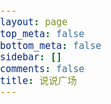 ```yaml
---
layout: page
top_meta: false
bottom_meta: false
sidebar: []
comments: false
title: 说说广场
---
```


<link rel="stylesheet" href="https://memobbs.app/cdn/APlayer.min.css">
<link rel="stylesheet" href="https://memobbs.app/cdn/animate.min.css">
<link rel="stylesheet" href="https://memobbs.app/cdn/ArtalkLite.css">
<link rel="stylesheet" href="https://memobbs.app/grid.css">
<link rel="stylesheet" href="https://memobbs.app/memos.css">

<style>
  html, body {
    touch-action: manipulation;
  }
  body {
    margin: 0;
    padding: 0;
    background-color: var(--light-background);
    color: #222;
    color: var(--light-color);
    font-weight: 400;
    font-size: 1.1rem;
    font-family: "HarmonyOS_Regular","PingFangSC-Regular", "PingFang SC", "Microsoft YaHei", Arial, Helvetica, "WenQuanYi Micro Hei", "tohoma,sans-serif";
    line-height: 1.5;
    text-rendering: optimizeLegibility;
    -webkit-overflow-scrolling: touch;
    -webkit-text-size-adjust: 100%;
  }
  body.dark-theme {
    background-color: var(--dark-background);
    color: #a9a9b3;
    color: var(--dark-color);
  }
  h1 {font-size: 1.5rem;}
  a {
    outline: none;
    background-color: transparent;
    color: var(--light-color);
    text-decoration: none;
    cursor: pointer;
    -webkit-transition: all 0.3s linear;
    transition: all 0.3s linear;
    -webkit-text-decoration-skip: objects;
  }
  .dark-theme a {
    color: var(--dark-color);
  }
</style>
<body class="">
  <div class="container pt-4">
    <div id="memos"></div>
    <div id="memo-list"></div>
  </div>
</body>

<script type="text/javascript">
// [Safari only] gesturestart event: multi finger gestures touching 
document.addEventListener('gesturestart', function(event) {
  event.preventDefault();
});
</script>

<script type="text/javascript">
  var memosJson = {
    url : "/memos.json"
  }
  var memosMyList = [
    {
      "creatorName" : "林木木",
      "website" : "https://dusays.com",
      "link" : "https://s.dusays.com",
      "creatorId" : "1",
      "avatar" : "https://cdn.sep.cc/avatar/28b57baa4e8f13fe4292ccb2de267e30"
    }
  ]
</script>

<script src="https://memobbs.app/cdn/twikoo.min.js"></script>
<script src="https://memobbs.app/cdn/ArtalkLite.js"></script>
<script src="https://memobbs.app/cdn/marked.min.js"></script>
<script src="https://memobbs.app/cdn/APlayer.min.js"></script>
<script>
var meting_api='https://api.injahow.cn/meting/?server=:server&type=:type&id=:id&auth=:auth&r=:r';
</script>
<script src="https://memobbs.app/cdn/Meting.min.js"></script>
<script src="https://memobbs.app/cdn/lozad.min.js"></script>
<script src="https://memobbs.app/memos.js"></script>